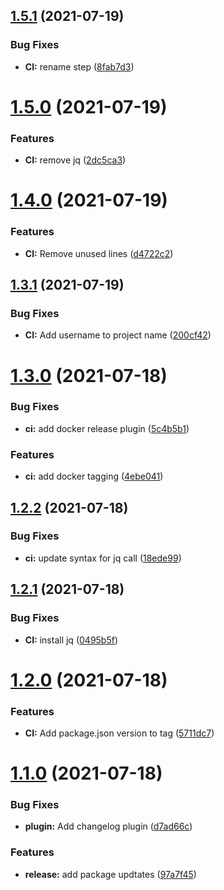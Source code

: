 ## [1.5.1](https://github.com/JayDamon/cid-moneymaker-client/compare/v1.5.0...v1.5.1) (2021-07-19)


### Bug Fixes

* **CI:** rename step ([8fab7d3](https://github.com/JayDamon/cid-moneymaker-client/commit/8fab7d33515f0107e8e6df61b53859d01dfe6114))

# [1.5.0](https://github.com/JayDamon/cid-moneymaker-client/compare/v1.4.0...v1.5.0) (2021-07-19)


### Features

* **CI:** remove jq ([2dc5ca3](https://github.com/JayDamon/cid-moneymaker-client/commit/2dc5ca3cc573256e3e8bfa89fcd83d8ae66c317b))

# [1.4.0](https://github.com/JayDamon/cid-moneymaker-client/compare/v1.3.1...v1.4.0) (2021-07-19)


### Features

* **CI:** Remove unused lines ([d4722c2](https://github.com/JayDamon/cid-moneymaker-client/commit/d4722c2429659ef18881bcf0cb2543ac7f7584b7))

## [1.3.1](https://github.com/JayDamon/cid-moneymaker-client/compare/v1.3.0...v1.3.1) (2021-07-19)


### Bug Fixes

* **CI:** Add username to project name ([200cf42](https://github.com/JayDamon/cid-moneymaker-client/commit/200cf420fb385e6db4228b60fe238dff9360f61d))

# [1.3.0](https://github.com/JayDamon/cid-moneymaker-client/compare/v1.2.2...v1.3.0) (2021-07-18)


### Bug Fixes

* **ci:** add docker release plugin ([5c4b5b1](https://github.com/JayDamon/cid-moneymaker-client/commit/5c4b5b113529a7c15fb9c6485c35d2ad31c3e2c1))


### Features

* **ci:** add docker tagging ([4ebe041](https://github.com/JayDamon/cid-moneymaker-client/commit/4ebe041e47513410af2a73ed316765b1b936a771))

## [1.2.2](https://github.com/JayDamon/cid/compare/v1.2.1...v1.2.2) (2021-07-18)


### Bug Fixes

* **ci:** update syntax for jq call ([18ede99](https://github.com/JayDamon/cid/commit/18ede9977883abcf234c1c7c60e657aa335126a7))

## [1.2.1](https://github.com/JayDamon/cid/compare/v1.2.0...v1.2.1) (2021-07-18)


### Bug Fixes

* **CI:** install jq ([0495b5f](https://github.com/JayDamon/cid/commit/0495b5f6455ed0f2ad07ba1acaa29c4ca7c41811))

# [1.2.0](https://github.com/JayDamon/cid/compare/v1.1.0...v1.2.0) (2021-07-18)


### Features

* **CI:** Add package.json version to tag ([5711dc7](https://github.com/JayDamon/cid/commit/5711dc7daf7de755aaa0833487cca2979d6f97ff))

# [1.1.0](https://github.com/JayDamon/cid/compare/v1.0.0...v1.1.0) (2021-07-18)


### Bug Fixes

* **plugin:** Add changelog plugin ([d7ad66c](https://github.com/JayDamon/cid/commit/d7ad66c826bed24db77787db3b81ce575ea76466))


### Features

* **release:** add package updtates ([97a7f45](https://github.com/JayDamon/cid/commit/97a7f457c76e565f1850c4a28df464279ced8e85))
